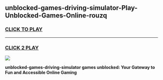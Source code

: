 
## unblocked-games-driving-simulator-Play-Unblocked-Games-Online-rouzq
<h3>
<a href="https://premium76.site?title=unblocked-games-driving-simulator&ref=24A">CLICK TO PLAY</a></h3>
<hr>

<h3>
<a href="https://premium76.site?title=unblocked-games-driving-simulator&ref=24A">CLICK 2 PLAY</a>
  
</h3>

<a href="https://premium76.site?title=unblocked-games-driving-simulator&ref=24A"><img src="https://clearcache.store/games.png"></a>


**unblocked-games-driving-simulator games unblocked: Your Gateway to Fun and Accessible Online Gaming**
